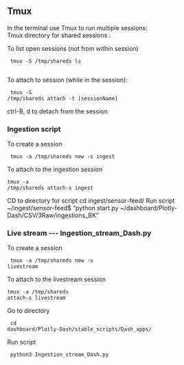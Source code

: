 ## Tmux
In the terminal use Tmux to run multiple sessions:  
      Tmux directory for shared sessions :  
      

To list open sessions (not from within session)  
      <pre><code> tmux -S /tmp/shareds ls  
      </code></pre>


To attach to session (while in the session):
      <pre><code> tmux -S /tmp/shareds attach -t [sessionName]
      </code></pre>
      
ctrl-B, d to detach from the session



### Ingestion script   
To create a session 
      <pre><code> tmux -a /tmp/shareds new -s ingest 
      </code></pre>
To attach to  the ingestion session
       <pre><code>tmux -a /tmp/shareds attach-s ingest
       </code></pre> 
      CD to directory for script 
cd ingest/sensor-feed/
Run script
~/ingest/sensor-feed$ “python start.py ~/dashboard/Plotly-Dash/CSV/3Raw/ingestions_BK”




### Live stream --- Ingestion_stream_Dash.py 
To create a session 
       <pre><code>  tmux -a /tmp/shareds new -s livestream
       </code></pre>    
       
To attach to  the livestream session 
       <pre><code>tmux -a /tmp/shareds attach-s livestream
       </code></pre> 
Go to directory 
       <pre><code> cd dashboard/Plotly-Dash/stable_scripts/Dash_apps/
      </code></pre>
Run script
  <pre><code> python3 Ingestion_stream_Dash.py 
  </code></pre>
